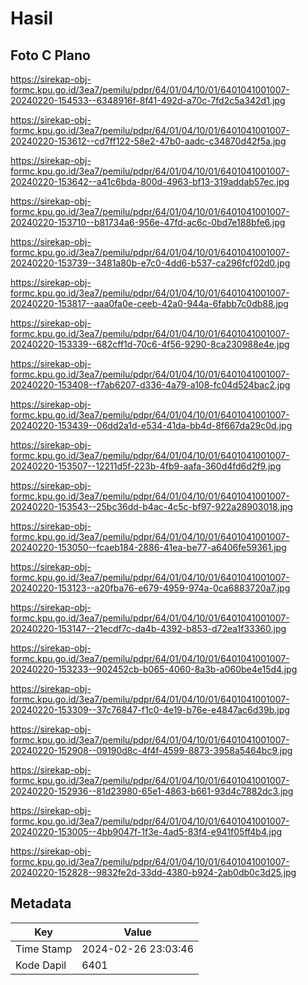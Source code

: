 # Hasil

## Foto C Plano

https://sirekap-obj-formc.kpu.go.id/3ea7/pemilu/pdpr/64/01/04/10/01/6401041001007-20240220-154533--6348916f-8f41-492d-a70c-7fd2c5a342d1.jpg

https://sirekap-obj-formc.kpu.go.id/3ea7/pemilu/pdpr/64/01/04/10/01/6401041001007-20240220-153612--cd7ff122-58e2-47b0-aadc-c34870d42f5a.jpg

https://sirekap-obj-formc.kpu.go.id/3ea7/pemilu/pdpr/64/01/04/10/01/6401041001007-20240220-153642--a41c6bda-800d-4963-bf13-319addab57ec.jpg

https://sirekap-obj-formc.kpu.go.id/3ea7/pemilu/pdpr/64/01/04/10/01/6401041001007-20240220-153710--b81734a6-956e-47fd-ac6c-0bd7e188bfe6.jpg

https://sirekap-obj-formc.kpu.go.id/3ea7/pemilu/pdpr/64/01/04/10/01/6401041001007-20240220-153739--3481a80b-e7c0-4dd6-b537-ca296fcf02d0.jpg

https://sirekap-obj-formc.kpu.go.id/3ea7/pemilu/pdpr/64/01/04/10/01/6401041001007-20240220-153817--aaa0fa0e-ceeb-42a0-944a-6fabb7c0db88.jpg

https://sirekap-obj-formc.kpu.go.id/3ea7/pemilu/pdpr/64/01/04/10/01/6401041001007-20240220-153339--682cff1d-70c6-4f56-9290-8ca230988e4e.jpg

https://sirekap-obj-formc.kpu.go.id/3ea7/pemilu/pdpr/64/01/04/10/01/6401041001007-20240220-153408--f7ab6207-d336-4a79-a108-fc04d524bac2.jpg

https://sirekap-obj-formc.kpu.go.id/3ea7/pemilu/pdpr/64/01/04/10/01/6401041001007-20240220-153439--06dd2a1d-e534-41da-bb4d-8f667da29c0d.jpg

https://sirekap-obj-formc.kpu.go.id/3ea7/pemilu/pdpr/64/01/04/10/01/6401041001007-20240220-153507--12211d5f-223b-4fb9-aafa-360d4fd6d2f9.jpg

https://sirekap-obj-formc.kpu.go.id/3ea7/pemilu/pdpr/64/01/04/10/01/6401041001007-20240220-153543--25bc36dd-b4ac-4c5c-bf97-922a28903018.jpg

https://sirekap-obj-formc.kpu.go.id/3ea7/pemilu/pdpr/64/01/04/10/01/6401041001007-20240220-153050--fcaeb184-2886-41ea-be77-a6406fe59361.jpg

https://sirekap-obj-formc.kpu.go.id/3ea7/pemilu/pdpr/64/01/04/10/01/6401041001007-20240220-153123--a20fba76-e679-4959-974a-0ca6883720a7.jpg

https://sirekap-obj-formc.kpu.go.id/3ea7/pemilu/pdpr/64/01/04/10/01/6401041001007-20240220-153147--21ecdf7c-da4b-4392-b853-d72ea1f33360.jpg

https://sirekap-obj-formc.kpu.go.id/3ea7/pemilu/pdpr/64/01/04/10/01/6401041001007-20240220-153233--902452cb-b065-4060-8a3b-a060be4e15d4.jpg

https://sirekap-obj-formc.kpu.go.id/3ea7/pemilu/pdpr/64/01/04/10/01/6401041001007-20240220-153309--37c76847-f1c0-4e19-b76e-e4847ac6d39b.jpg

https://sirekap-obj-formc.kpu.go.id/3ea7/pemilu/pdpr/64/01/04/10/01/6401041001007-20240220-152908--09190d8c-4f4f-4599-8873-3958a5464bc9.jpg

https://sirekap-obj-formc.kpu.go.id/3ea7/pemilu/pdpr/64/01/04/10/01/6401041001007-20240220-152936--81d23980-65e1-4863-b661-93d4c7882dc3.jpg

https://sirekap-obj-formc.kpu.go.id/3ea7/pemilu/pdpr/64/01/04/10/01/6401041001007-20240220-153005--4bb9047f-1f3e-4ad5-83f4-e941f05ff4b4.jpg

https://sirekap-obj-formc.kpu.go.id/3ea7/pemilu/pdpr/64/01/04/10/01/6401041001007-20240220-152828--9832fe2d-33dd-4380-b924-2ab0db0c3d25.jpg


## Metadata

| Key        | Value               |
| ---------- | ------------------- |
| Time Stamp | 2024-02-26 23:03:46 |
| Kode Dapil | 6401                |



